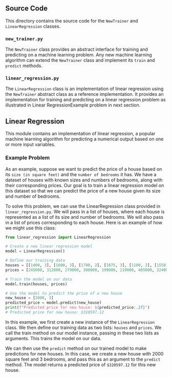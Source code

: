 ## Source Code
This directory contains the source code for the `NewTrainer` and `LinearRegression` classes.

### `new_trainer.py`
The `NewTrainer` class provides an abstract interface for training and predicting on a machine learning problem. Any new machine learning algorithm can extend the `NewTrainer` class and implement its `train` and `predict` methods.

### `linear_regression.py`
The `LinearRegression` class is an implementation of linear regression using the `NewTrainer` abstract class as a reference implementation. It provides an implementation for training and predicting on a linear regression problem as illustrated in Linear RegressionExample problem in next section.

## Linear Regression
This module contains an implementation of linear regression, a popular machine learning algorithm for predicting a numerical output based on one or more input variables.


### Example Problem
As an example, suppose we want to predict the price of a house based on its `size (in square feet)` and the `number of bedrooms` it has. We have a dataset of houses with known sizes and numbers of bedrooms, along with their corresponding prices. Our goal is to train a linear regression model on this dataset so that we can predict the price of a new house given its size and number of bedrooms.

To solve this problem, we can use the LinearRegression class provided in `linear_regression.py`. We will pass in a list of houses, where each house is represented as a list of its size and number of bedrooms. We will also pass in a list of prices corresponding to each house. Here is an example of how we might use this class:
```python
from linear_regression import LinearRegression

# Create a new linear regression model
model = LinearRegression()

# Define our training data
houses = [[1400, 3], [1600, 3], [1700, 2], [1875, 3], [1100, 2], [1550, 4], [2350, 4], [2450, 4], [1425, 3], [1700, 3]]
prices = [245000, 312000, 279000, 308000, 199000, 219000, 405000, 324000, 319000, 255000]

# Train the model on our data
model.train(houses, prices)

# Use the model to predict the price of a new house
new_house = [2000, 3]
predicted_price = model.predict(new_house)
print(f"Predicted price for new house: ${predicted_price:.2f}")
# Predicted price for new house: $320597.12
```

In this example, we first create a new instance of the `LinearRegression` class. We then define our training data as two lists: `houses` and `prices`. We call the train method on our model instance, passing in these two lists as arguments. This trains the model on our data.

We can then use the `predict` method on our trained model to make predictions for new houses. In this case, we create a new house with 2000 square feet and 3 bedrooms, and pass this as an argument to the `predict` method. The model returns a predicted price of `$320597.12` for this new house.